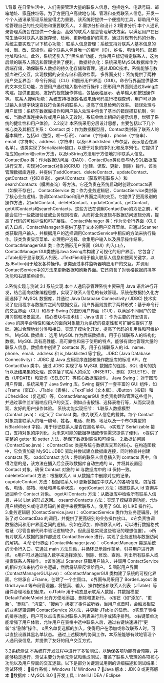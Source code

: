 1.背景
在日常生活中，人们需要管理大量的联系人信息，包括姓名、电话号码、邮箱地址、家庭住址等。为了方便用户高效地存储、管理和查找联系人信息，开发一个个人通讯录管理系统显得尤为重要。该系统将提供一个便捷的工具，帮助用户轻松管理自己的社交网络和重要联系人。
2.需求分析和设计
2.1需求分析
本个人通讯录管理系统旨在提供一个全面、高效的联系人信息管理解决方案，以满足用户在日常生活中对联系人数据存储、检索、更新和维护的需求。通过对现有代码的分析，系统主要实现了以下核心功能：
联系人信息管理：系统支持对联系人基本信息的增、删、改、查操作。每个联系人包含唯一的编号（ID）、姓名、电话号码、邮箱地址和住址。此外，系统还引入了“黑名单”功能，允许用户标记特定联系人，这为后续的联系人筛选和管理提供了便利。
数据持久化：系统采用MySQL数据库作为后端存储，确保联系人数据的持久化存储和管理。通过JDBC技术，系统能够与数据库进行交互，实现数据的安全存储和高效检索。
多界面支持：系统提供了两种用户交互界面：命令行界面（CLI）和图形用户界面（GUI）。命令行界面提供基本的文本交互功能，方便用户通过输入指令进行操作；图形用户界面则通过Swing库构建，提供更直观、友好的视觉操作体验，包括表格展示、表单输入和按钮操作等。
联系人搜索功能：系统支持根据姓名或电话号码进行模糊查询，用户可以通过输入关键字快速查找符合条件的联系人，提高了信息检索的效率。
错误处理与用户反馈：系统在数据库操作和用户输入处理中包含了基本的错误捕获机制，例如，当数据库连接失败或用户输入无效时，系统会给出相应的提示信息，增强了系统的健壮性和用户体验。
2.2设计
本系统采用分层设计思想，主要包括以下几个核心类及其相互关系：
Contact 类：作为数据模型层，Contact类封装了联系人的基本属性，包括id（整型，唯一标识）、name（字符串）、phone（字符串）、email（字符串）、address（字符串）以及isBlacklisted（布尔型，表示是否在黑名单）。该类实现了Serializable接口，以便于对象的序列化和反序列化。它提供了相应的getter和setter方法，以及toString方法用于方便地打印联系人信息。
ContactDao 类：作为数据访问层（DAO），ContactDao类负责与MySQL数据库进行交互，实现对Contact对象的CRUD（创建、读取、更新、删除）操作。该类管理数据库连接，并提供了addContact、deleteContact、updateContact、getContact（按ID查询）、getAllContacts（获取所有联系人）和searchContacts（模糊查询）等方法。它还负责在系统启动时创建contacts表（如果不存在）。
ContactService 类：作为业务逻辑层，ContactService类封装了核心业务逻辑，协调ContactDao和用户界面之间的交互。它提供了更高级别的操作方法，如addContact、deleteContact、updateContact、getContact、getAllContacts和searchContacts。这些方法在调用ContactDao的方法之前，可能会进行一些数据验证或业务规则检查，从而将业务逻辑与数据访问逻辑分离，提高了代码的可维护性和可扩展性。
ContactManager 类：作为命令行界面（CLI）的入口点，ContactManager类提供了基于文本的用户交互菜单。它通过Scanner类获取用户输入，并根据用户的选择调用ContactService中相应的方法来执行操作。该类负责显示菜单、处理用户选择、收集用户输入以及展示操作结果。
ContactManagerGUI 类：作为图形用户界面（GUI）的入口点，ContactManagerGUI类使用Java Swing库构建了可视化的用户界面。它包含了JTable用于显示联系人列表，JTextField用于输入联系人信息和搜索关键字，以及JButton用于触发各种操作。该类通过事件监听器响应用户的交互，并调用ContactService中的方法来更新数据和刷新界面。它还包含了对表格数据的排序功能和右键菜单操作。

3.系统实现与测试
3.1 系统实现
本个人通讯录管理系统主要采用 Java 语言进行开发，结合面向对象编程思想，实现了联系人信息的有效管理。系统在数据持久化方面选择了 MySQL 数据库，并通过 Java Database Connectivity (JDBC) 技术实现了应用程序与数据库之间的数据交互。用户界面则提供了两种形式：基于命令行的交互界面（CLI）和基于 Swing 的图形用户界面（GUI），以满足不同用户的使用习惯和场景需求。
核心模块与技术栈：
Java 语言： 作为主要的开发语言，Java 的跨平台特性和强大的面向对象能力为系统的稳定性和可扩展性提供了基础。通过合理地划分类和接口，实现了模块化开发，提高了代码的复用性和可维护性。
MySQL 数据库： 选用 MySQL 作为后端数据库，用于存储联系人的结构化数据。MySQL 具有高性能、高可靠性和易于使用的特点，能够有效地管理大量的联系人信息。数据库中创建了 contacts 表，用于存储联系人的 id、name、phone、email、address 和 is_blacklisted 等字段。
JDBC (Java Database Connectivity)： JDBC 是 Java 应用程序连接和操作数据库的标准 API。在 ContactDao 类中，通过 JDBC 实现了与 MySQL 数据库的连接、SQL 语句的执行以及结果集的处理。这包括了联系人的添加（INSERT）、删除（DELETE）、修改（UPDATE）和查询（SELECT）等核心数据库操作。
Java Swing： 对于图形用户界面，系统采用了 Java Swing 库。Swing 提供了一套丰富的 GUI 组件，如 JFrame（窗口）、JTable（表格）、JTextField（文本框）、JButton（按钮）和 JCheckBox（复选框）等。ContactManagerGUI 类负责构建和管理这些组件，并通过事件监听器响应用户的交互，例如点击按钮、选择表格行等，从而实现直观、友好的用户操作体验。
系统功能实现细节：
1.联系人数据模型 (Contact.java)：
o定义了 Contact 类，作为联系人信息的载体。每个 Contact 对象包含联系人的唯一编号、姓名、电话、邮箱、地址以及一个布尔类型的 isBlacklisted 字段，用于标记联系人是否在黑名单中。
o实现了 Serializable 接口，支持对象的序列化，为未来可能的数据存储或传输需求提供了便利。
o提供了完整的 getter 和 setter 方法，确保了数据封装性和可控性。
2.数据访问层 (ContactDao.java)：
oContactDao 类是系统与数据库交互的核心。在构造函数中，它负责加载 MySQL JDBC 驱动并尝试建立数据库连接，同时检查并创建 contacts 表。
oaddContact 方法：将新的联系人信息插入到 contacts 表中。值得注意的是，该方法在插入后会获取数据库自动生成的 id，并将其设置回 Contact 对象，确保 Contact 对象的 id 与数据库中的 id 保持一致。
odeleteContact 方法：根据联系人 id 从数据库中删除对应的记录。
oupdateContact 方法：根据联系人 id 更新数据库中联系人的各项信息，包括姓名、电话、邮箱、地址和黑名单状态。
ogetContact 方法：根据联系人 id 查询并返回单个 Contact 对象。
ogetAllContacts 方法：从数据库中检索所有联系人信息，并以 List<Contact> 的形式返回。
osearchContacts 方法：实现了模糊查询功能，允许用户根据姓名或电话号码的关键字来搜索联系人，使用了 SQL 的 LIKE 操作符。
3.业务逻辑层 (ContactService.java)：
oContactService 类作为业务逻辑层，封装了对 ContactDao 的调用，并提供了更高级别的业务操作接口。
o它负责协调数据访问和用户界面之间的逻辑，例如在添加、修改联系人时，可以进行数据格式验证（尽管当前代码中验证逻辑较少，但此层是实现这些验证的理想位置）。
o所有对联系人数据的操作都通过 ContactService 进行，实现了业务逻辑与数据访问的解耦。
4.命令行界面 (ContactManager.java)：
oContactManager 类是系统的命令行入口。它通过 main 方法启动，并循环显示操作菜单，引导用户进行选择。
o用户可以通过输入数字来选择添加、删除、修改、查询、列出所有联系人或搜索联系人等操作。
o该类通过 Scanner 获取用户输入，并调用 ContactService 的相应方法来执行业务逻辑，然后将结果反馈给用户。
5.图形用户界面 (ContactManagerGUI.java)：
oContactManagerGUI 类构建了系统的可视化界面。它继承自 JFrame，创建了一个主窗口。
o界面布局采用了 BorderLayout 和 GridLayout 等布局管理器，将搜索、输入、操作按钮和联系人列表（JTable）等组件合理地组织起来。
oJTable 用于动态显示联系人数据，其数据模型 DefaultTableModel 允许方便地添加、删除和更新行。
o按钮（如“添加”、“更新”、“删除”、“清空”、“搜索”）绑定了事件监听器，当用户点击时，会触发相应的业务逻辑调用 ContactService 的方法，并更新 JTable 的显示。
o实现了表格的排序功能，用户可以点击表头对联系人列表进行升序或降序排列。
o右键菜单功能增强了用户体验，允许用户在表格中选中联系人后，通过右键快速进行“更新”或“删除”操作。
o黑名单复选框的加入，使得用户在添加或修改联系人时，可以直接设置其黑名单状态。
通过上述模块的协同工作，本系统能够有效地管理个人通讯录信息，并提供了友好的用户交互方式。

3.2系统测试
本系统在开发过程中进行了多轮测试，以确保各项功能符合预期，并能够稳定运行。测试主要分为单元测试和集成测试，覆盖了联系人管理的各项核心功能以及用户界面的交互逻辑。以下是部分关键测试用例的详细描述和测试结果：
测试环境：
操作系统：Windows 11/ Windows 7
Java 版本：JDK 8 或更高版本
数据库：MySQL 8.0
开发工具：IntelliJ IDEA / Eclipse
